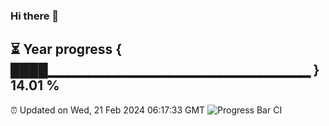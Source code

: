 ### Hi there 👋
⏳ Year progress { ████▁▁▁▁▁▁▁▁▁▁▁▁▁▁▁▁▁▁▁▁▁▁▁▁▁▁ } 14.01 %
---
⏰ Updated on Wed, 21 Feb 2024 06:17:33 GMT
![Progress Bar CI](https://github.com/liununu/liununu/workflows/Progress%20Bar%20CI/badge.svg)
